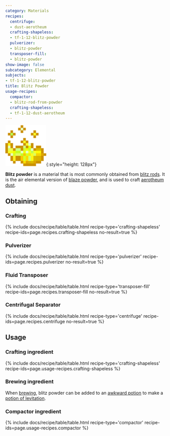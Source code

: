 ```yaml
---
category: Materials
recipes:
  centrifuge:
  - dust-aerotheum
  crafting-shapeless:
  - tf-1-12-blitz-powder
  pulverizer:
  - blitz-powder
  transposer-fill:
  - blitz-powder
show-image: false
subcategory: Elemental
subjects:
- tf-1-12-blitz-powder
title: Blitz Powder
usage-recipes:
  compactor:
  - blitz-rod-from-powder
  crafting-shapeless:
  - tf-1-12-dust-aerotheum
---
```


![Blitz powder](/assets/images/docs/1.12/thermal-foundation/blitz-powder.gif){:style="height: 128px"}


**Blitz powder** is a material that is most commonly obtained from [blitz
rods](../blitz-rod/). It is the air elemental version of [blaze
powder](https://minecraft.gamepedia.com/Blaze_Powder), and is used to craft
[aerotheum dust](../aerotheum-dust/).


Obtaining
---------

### Crafting
{% include docs/recipe/table/table.html recipe-type='crafting-shapeless' recipe-ids=page.recipes.crafting-shapeless no-result=true %}

### Pulverizer
{% include docs/recipe/table/table.html recipe-type='pulverizer' recipe-ids=page.recipes.pulverizer no-result=true %}

### Fluid Transposer
{% include docs/recipe/table/table.html recipe-type='transposer-fill' recipe-ids=page.recipes.transposer-fill no-result=true %}

### Centrifugal Separator
{% include docs/recipe/table/table.html recipe-type='centrifuge' recipe-ids=page.recipes.centrifuge no-result=true %}


Usage
-----

### Crafting ingredient
{% include docs/recipe/table/table.html recipe-type='crafting-shapeless' recipe-ids=page.usage-recipes.crafting-shapeless %}

### Brewing ingredient
When [brewing](https://minecraft.gamepedia.com/Brewing), blitz powder can be
added to an [awkward
potion](https://minecraft.gamepedia.com/Potion#Base_potions) to make a [potion
of levitation](../../cofh-core/potions/).

### Compactor ingredient
{% include docs/recipe/table/table.html recipe-type='compactor' recipe-ids=page.usage-recipes.compactor %}
